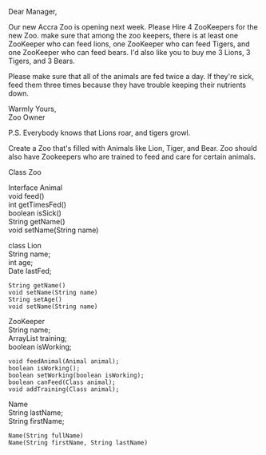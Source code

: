 Dear Manager,  
  
Our new Accra Zoo is opening next week. Please Hire 4 ZooKeepers for the new Zoo. make sure that among the zoo keepers, there is at least one ZooKeeper who can feed lions, one ZooKeeper who can feed Tigers, and one ZooKeeper who can feed bears. I'd also like you to buy me 3 Lions, 3 Tigers, and 3 Bears.
  
Please make sure that all of the animals are fed twice a day. If they're sick, feed them three times because they have trouble keeping their nutrients down.  
  
Warmly Yours,  
Zoo Owner  
  
P.S. Everybody knows that Lions roar, and tigers growl.  

  
  

Create a Zoo that's filled with Animals like Lion, Tiger, and Bear. Zoo should also have Zookeepers who are trained to feed and care for certain animals.  
  
  
Class Zoo  
  
Interface Animal  
    void feed()  
    int getTimesFed()  
    boolean isSick()  
    String getName()  
    void setName(String name)  
  
class Lion  
    String name;  
    int age;  
    Date lastFed;  
  
    String getName()  
    void setName(String name)  
    String setAge()  
    void setName(String name)  
  
ZooKeeper  
    String name;  
    ArrayList<Class> training;  
    boolean isWorking;  
  
    void feedAnimal(Animal animal);  
    boolean isWorking();  
    boolean setWorking(boolean isWorking);    
    boolean canFeed(Class animal);  
    void addTraining(Class animal);  
  
Name  
    String lastName;  
    String firstName;  
  
    Name(String fullName)  
    Name(String firstName, String lastName)  